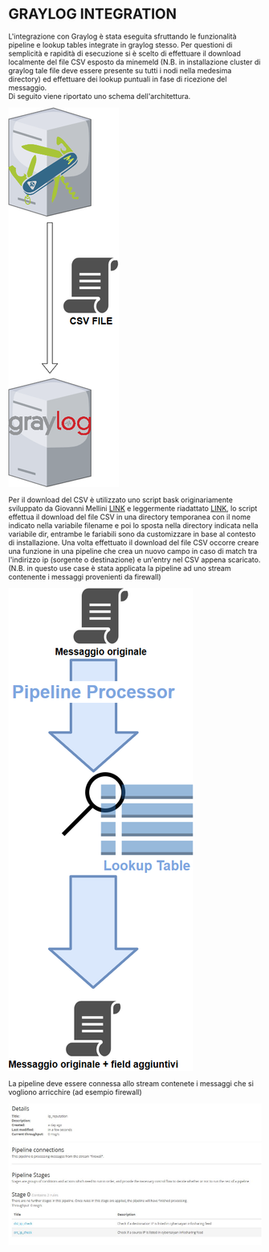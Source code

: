 # GRAYLOG INTEGRATION
L'integrazione con Graylog è stata eseguita sfruttando le funzionalità pipeline e lookup tables integrate in graylog stesso. Per questioni di semplicità e rapidità di esecuzione si è scelto di effettuare il download localmente del file CSV esposto da minemeld (N.B. in installazione cluster di graylog tale file deve essere presente su tutti i nodi nella medesima directory) ed effettuare dei lookup puntuali in fase di ricezione del messaggio.  
Di seguito viene riportato uno schema dell'architettura.

![l'architettura della pipeline](/img/m2gl_ARCHITECTURE.png)


Per il download del CSV è utilizzato uno script bask originariamente sviluppato da Giovanni Mellini [LINK](https://scubarda.com/2017/08/11/minemeld-threat-intelligence-automation-foundation-write-a-custom-prototype-and-soc-integration/) e leggermente riadattato [LINK](InfoSharing/CONTRIB/scripts/csvdropper.sh), lo script effettua il download del file CSV in una directory temporanea con il nome indicato nella variabile filename e poi lo sposta nella directory indicata nella variabile dir, entrambe le fariabili sono da customizzare in base al contesto di installazione.
Una volta effettuato il download del file CSV occorre creare una funzione in una pipeline che crea un nuovo campo in caso di match tra l'indirizzo ip (sorgente o destinazione) e un'entry nel CSV appena scaricato.
(N.B. in questo use case è stata applicata la pipeline ad uno stream contenente i messaggi provenienti da firewall)

![l'architettura della pipeline](/img/Pipeline&#32;Diagram.png)

La pipeline deve essere connessa allo stream contenete i messaggi che si vogliono arricchire (ad esempio firewall) 

![l'architettura della pipeline](/img/Pipeline_details.JPG)
